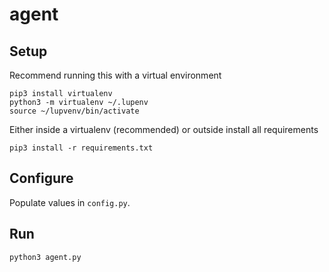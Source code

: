 # agent

## Setup

Recommend running this with a virtual environment 

```
pip3 install virtualenv
python3 -m virtualenv ~/.lupenv
source ~/lupvenv/bin/activate
```

Either inside a virtualenv (recommended) or outside install all requirements

```
pip3 install -r requirements.txt
```

## Configure

Populate values in `config.py`.

## Run

```
python3 agent.py
```
